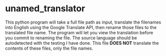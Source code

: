 # unamed_translator

This python program will take a full file path as input, translate the filenames into English using the Google Translate API, then rename those files to the translated file name. The program will let you view
the translation before you commit to renaming the file. The source language should be autodetected with the testing I have done. This file <b>DOES NOT</b> translate the contents of these files, only the file names.
